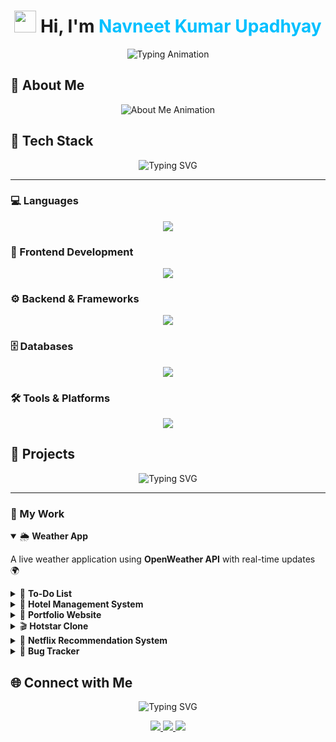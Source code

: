 <h1 align="center"> 
  <img src="https://media.giphy.com/media/hvRJCLFzcasrR4ia7z/giphy.gif" width="35"> 
  Hi, I'm <span style="color:#00C0FF">Navneet Kumar Upadhyay</span>  
</h1>

<p align="center">
  <img src="https://readme-typing-svg.herokuapp.com?font=Fira+Code&size=24&duration=3000&pause=1000&color=FF6B6B&center=true&vCenter=true&width=600&lines=🎓+B.Tech+Student+(2023–2027)+at+SRM+IST;💻+Frontend+Developer;🚀+Problem+Solver+%7C+Tech+Explorer;🌟+UI%2FUX+Design+Enthusiast;🔥+Always+learning+new+tech" alt="Typing Animation" />
</p>



## 🌟 About Me  

<p align="center">
  <img src="https://readme-typing-svg.herokuapp.com?font=Fira+Code&size=20&duration=3000&pause=1000&color=00C0FF&center=true&vCenter=true&multiline=true&width=900&height=120&lines=🔹+Exploring+Frontend+Development+%26+DSA;🔹+Experienced+with+Python+%26+Web+Development+(CodSoft%2C+Vault+of+Codes);🔹+Strong+foundation+in+DBMS%2C+OS%2C+CN%2C+SQL%2C+MySQL%2C+PostgreSQL;🔹+Skilled+in+C%2B%2B%2C+Python%2C+HTML%2C+CSS%2C+JS%2C+Bootstrap%2C+Git+%26+GitHub;🔹+Love+solving+problems+%26+building+projects+🚀" alt="About Me Animation" />
</p>


## 🚀 Tech Stack  

<p align="center">
  <img src="https://readme-typing-svg.herokuapp.com?font=Fira+Code&weight=600&size=22&duration=3000&pause=800&color=00C0FF&center=true&vCenter=true&width=600&lines=💻+Languages;🎨+Frontend+Development;⚙️+Backend+%26+Frameworks;🗄️+Databases;🛠️+Tools+%26+Platforms" alt="Typing SVG" />
</p>

---

### 💻 Languages  
<p align="center">
  <img src="https://skillicons.dev/icons?i=html,css,js,php,python,cpp" />
</p>

### 🎨 Frontend Development  
<p align="center">
  <img src="https://skillicons.dev/icons?i=react,bootstrap,tailwind" />
</p>

### ⚙️ Backend & Frameworks  
<p align="center">
  <img src="https://skillicons.dev/icons?i=nodejs,express" />
</p>

### 🗄️ Databases  
<p align="center">
  <img src="https://skillicons.dev/icons?i=mysql,postgres" />
</p>

### 🛠️ Tools & Platforms  
<p align="center">
  <img src="https://skillicons.dev/icons?i=git,github,vscode,linux" />
</p>


## 🚀 Projects  

<p align="center">
  <img src="https://readme-typing-svg.herokuapp.com?font=Fira+Code&size=22&duration=2500&pause=1000&color=00C0FF&center=true&vCenter=true&width=600&lines=🌦+Weather+App;📝+To-Do+List;🏨+Hotel+Management+System;💼+Portfolio+Website;🎬+Hotstar+Clone;🍿+Netflix+Recommendation+System;🐞+Bug+Tracker" alt="Typing SVG" />
</p>

---

### 🌟 My Work  

<details open>
<summary>🌦 <b>Weather App</b></summary>
<p> A live weather application using <b>OpenWeather API</b> with real-time updates 🌍 </p>
</details>

<details>
<summary>📝 <b>To-Do List</b></summary>
<p> A task manager with <b>CRUD functionality</b> and responsive design ✅ </p>
</details>

<details>
<summary>🏨 <b>Hotel Management System</b></summary>
<p> A <b>DBMS-based project</b> to handle hotel bookings, customers, and staff 🏨 </p>
</details>

<details>
<summary>💼 <b>Portfolio Website</b></summary>
<p> Personal portfolio showcasing <b>skills, projects, and contact info</b> 🌐 </p>
</details>

<details>
<summary>🎬 <b>Hotstar Clone</b></summary>
<p> A <b>front-end clone</b> of Disney+ Hotstar with categories, autoplay, and responsive design 🎥 </p>
</details>

<details>
<summary>🍿 <b>Netflix Recommendation System</b></summary>
<p> A <b>machine learning project</b> that suggests movies based on user preferences 🤖 </p>
</details>

<details>
<summary>🐞 <b>Bug Tracker</b></summary>
<p> A <b>web-based system</b> for reporting, tracking, and managing software bugs with status updates 🐛 </p>
</details>





 




 ## 🌐 Connect with Me  

<p align="center">
  <img src="https://readme-typing-svg.herokuapp.com?font=Fira+Code&size=22&duration=2500&pause=1000&color=00C0FF&center=true&vCenter=true&width=600&lines=📧+Email;🔗+LinkedIn;💻+GitHub" alt="Typing SVG" />
</p>

<p align="center">
  <a href="mailto:upadhyaynaveentkumar@gmail.com">
    <img src="https://img.shields.io/badge/Email-D14836?style=for-the-badge&logo=gmail&logoColor=white" />
  </a>
  <a href="https://www.linkedin.com/in/navneet-kumar-upadhyay-321273253">
    <img src="https://img.shields.io/badge/LinkedIn-0A66C2?style=for-the-badge&logo=linkedin&logoColor=white" />
  </a>
  <a href="https://github.com/Navneet2004Kumar">
    <img src="https://img.shields.io/badge/GitHub-181717?style=for-the-badge&logo=github&logoColor=white" />
  </a>
</p>
